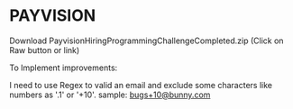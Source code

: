 # PAYVISION

Download PayvisionHiringProgrammingChallengeCompleted.zip (Click on Raw button or link)

To Implement improvements:

I need to use Regex to valid an email and exclude some characters like numbers as '.1' or '+10'. 
sample: bugs+10@bunny.com
